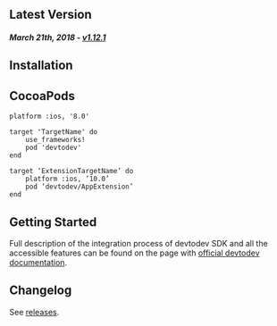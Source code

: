 Latest Version 
--------------
##### _March 21th, 2018_ - [v1.12.1](https://github.com/devtodev-analytics/ios-sdk/releases/latest)


Installation
------------

## CocoaPods
```
platform :ios, '8.0'

target 'TargetName' do
	use_frameworks!
	pod 'devtodev'
end
```

```
target ‘ExtensionTargetName’ do
	platform :ios, ’10.0’
	pod ‘devtodev/AppExtension’
end
```

Getting Started
---------------
Full description of the integration process of devtodev SDK and all the accessible features can be found on the page with [official devtodev documentation](https://www.devtodev.com/help/4).

Changelog
---------
See [releases](https://github.com/devtodev-analytics/ios-sdk/releases).
